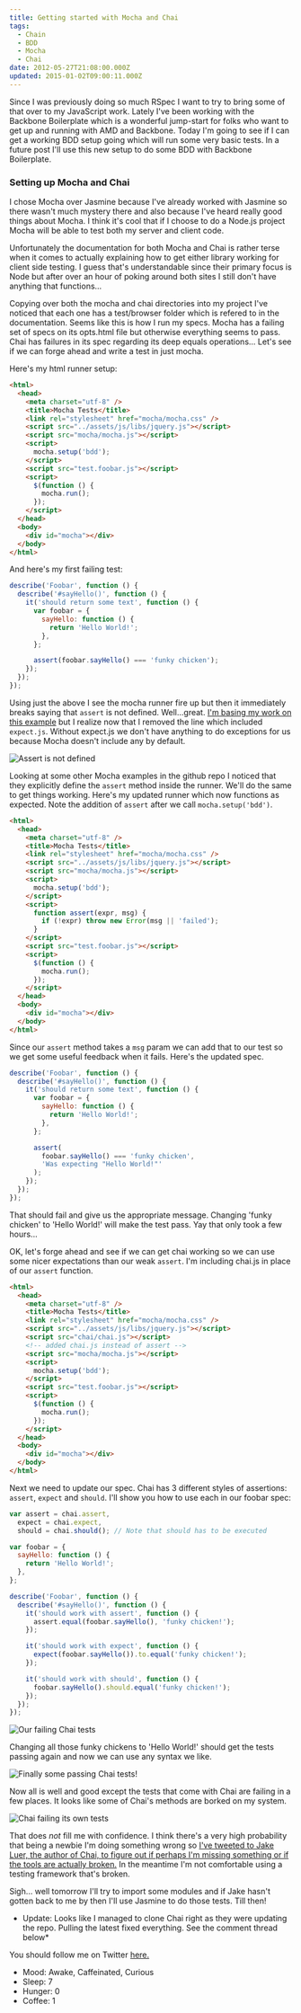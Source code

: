```yaml
---
title: Getting started with Mocha and Chai
tags:
  - Chain
  - BDD
  - Mocha
  - Chai
date: 2012-05-27T21:08:00.000Z
updated: 2015-01-02T09:00:11.000Z
---
```


Since I was previously doing so much RSpec I want to try to bring some of that over to my JavaScript work. Lately I've been working with the Backbone Boilerplate which is a wonderful jump-start for folks who want to get up and running with AMD and Backbone. Today I'm going to see if I can get a working BDD setup going which will run some very basic tests. In a future post I'll use this new setup to do some BDD with Backbone Boilerplate.

### Setting up Mocha and Chai

I chose Mocha over Jasmine because I've already worked with Jasmine so there wasn't much mystery there and also because I've heard really good things about Mocha. I think it's cool that if I choose to do a Node.js project Mocha will be able to test both my server and client code.

Unfortunately the documentation for both Mocha and Chai is rather terse when it comes to actually explaining how to get either library working for client side testing. I guess that's understandable since their primary focus is Node but after over an hour of poking around both sites I still don't have anything that functions...

Copying over both the mocha and chai directories into my project I've noticed that each one has a test/browser folder which is refered to in the documentation. Seems like this is how I run my specs. Mocha has a failing set of specs on its opts.html file but otherwise everything seems to pass. Chai has failures in its spec regarding its deep equals operations... Let's see if we can forge ahead and write a test in just mocha.

Here's my html runner setup:

```html
<html>
  <head>
    <meta charset="utf-8" />
    <title>Mocha Tests</title>
    <link rel="stylesheet" href="mocha/mocha.css" />
    <script src="../assets/js/libs/jquery.js"></script>
    <script src="mocha/mocha.js"></script>
    <script>
      mocha.setup('bdd');
    </script>
    <script src="test.foobar.js"></script>
    <script>
      $(function () {
        mocha.run();
      });
    </script>
  </head>
  <body>
    <div id="mocha"></div>
  </body>
</html>
```

And here's my first failing test:

```js
describe('Foobar', function () {
  describe('#sayHello()', function () {
    it('should return some text', function () {
      var foobar = {
        sayHello: function () {
          return 'Hello World!';
        },
      };

      assert(foobar.sayHello() === 'funky chicken');
    });
  });
});
```

Using just the above I see the mocha runner fire up but then it immediately breaks saying that `assert` is not defined. Well...great. [I'm basing my work on this example](http://visionmedia.github.com/mocha/#browser-support) but I realize now that I removed the line which included `expect.js`. Without expect.js we don't have anything to do exceptions for us because Mocha doesn't include any by default.

![Assert is not defined](/images/2014/12/no_assert.png)

Looking at some other Mocha examples in the github repo I noticed that they explicitly define the `assert` method inside the runner. We'll do the same to get things working. Here's my updated runner which now functions as expected. Note the addition of `assert` after we call `mocha.setup('bdd')`.

```html
<html>
  <head>
    <meta charset="utf-8" />
    <title>Mocha Tests</title>
    <link rel="stylesheet" href="mocha/mocha.css" />
    <script src="../assets/js/libs/jquery.js"></script>
    <script src="mocha/mocha.js"></script>
    <script>
      mocha.setup('bdd');
    </script>
    <script>
      function assert(expr, msg) {
        if (!expr) throw new Error(msg || 'failed');
      }
    </script>
    <script src="test.foobar.js"></script>
    <script>
      $(function () {
        mocha.run();
      });
    </script>
  </head>
  <body>
    <div id="mocha"></div>
  </body>
</html>
```

Since our `assert` method takes a `msg` param we can add that to our test so we get some useful feedback when it fails. Here's the updated spec.

```js
describe('Foobar', function () {
  describe('#sayHello()', function () {
    it('should return some text', function () {
      var foobar = {
        sayHello: function () {
          return 'Hello World!';
        },
      };

      assert(
        foobar.sayHello() === 'funky chicken',
        'Was expecting "Hello World!"'
      );
    });
  });
});
```

That should fail and give us the appropriate message. Changing 'funky chicken' to 'Hello World!' will make the test pass. Yay that only took a few hours...

OK, let's forge ahead and see if we can get chai working so we can use some nicer expectations than our weak `assert`. I'm including chai.js in place of our `assert` function.

```html
<html>
  <head>
    <meta charset="utf-8" />
    <title>Mocha Tests</title>
    <link rel="stylesheet" href="mocha/mocha.css" />
    <script src="../assets/js/libs/jquery.js"></script>
    <script src="chai/chai.js"></script>
    <!-- added chai.js instead of assert -->
    <script src="mocha/mocha.js"></script>
    <script>
      mocha.setup('bdd');
    </script>
    <script src="test.foobar.js"></script>
    <script>
      $(function () {
        mocha.run();
      });
    </script>
  </head>
  <body>
    <div id="mocha"></div>
  </body>
</html>
```

Next we need to update our spec. Chai has 3 different styles of assertions: `assert`, `expect` and `should`. I'll show you how to use each in our foobar spec:

```js
var assert = chai.assert,
  expect = chai.expect,
  should = chai.should(); // Note that should has to be executed

var foobar = {
  sayHello: function () {
    return 'Hello World!';
  },
};

describe('Foobar', function () {
  describe('#sayHello()', function () {
    it('should work with assert', function () {
      assert.equal(foobar.sayHello(), 'funky chicken!');
    });

    it('should work with expect', function () {
      expect(foobar.sayHello()).to.equal('funky chicken!');
    });

    it('should work with should', function () {
      foobar.sayHello().should.equal('funky chicken!');
    });
  });
});
```

![Our failing Chai tests](/images/2014/12/failing_chai_tests.png)

Changing all those funky chickens to 'Hello World!' should get the tests passing again and now we can use any syntax we like.

![Finally some passing Chai tests!](/images/2014/12/passing_chai_tests.png)

Now all is well and good except the tests that come with Chai are failing in a few places. It looks like some of Chai's methods are borked on my system.

![Chai failing its own tests](/images/2014/12/broken_chai_tests.png)

That does _not_ fill me with confidence. I think there's a very high probability that being a newbie I'm doing something wrong so [I've tweeted to Jake Luer, the author of Chai, to figure out if perhaps I'm missing something or if the tools are actually broken.](https://twitter.com/rob_dodson/status/206893206435151872/photo/1) In the meantime I'm not comfortable using a testing framework that's broken.

Sigh... well tomorrow I'll try to import some modules and if Jake hasn't gotten back to me by then I'll use Jasmine to do those tests. Till then!

- Update: Looks like I managed to clone Chai right as they were updating the repo. Pulling the latest fixed everything. See the comment thread below\*

You should follow me on Twitter [here.](http://twitter.com/rob_dodson)

- Mood: Awake, Caffeinated, Curious
- Sleep: 7
- Hunger: 0
- Coffee: 1
